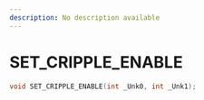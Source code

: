 ```yaml
---
description: No description available 
---
```


# SET_CRIPPLE_ENABLE

```cpp
void SET_CRIPPLE_ENABLE(int _Unk0, int _Unk1);
```